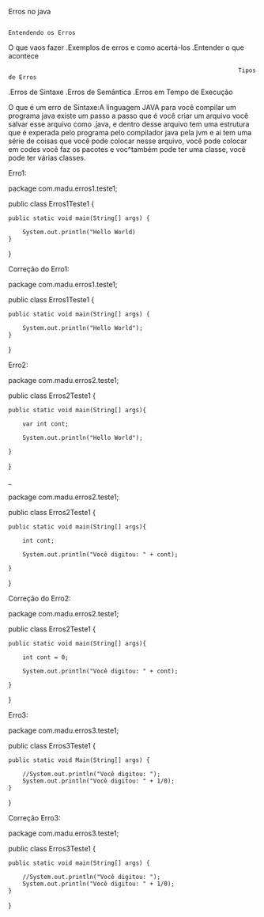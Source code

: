 Erros no java

                                                                    Entendendo os Erros
                                                          
O que vaos fazer
.Exemplos de erros e como acertá-los
.Entender o que acontece

                                                                     Tipos de Erros

.Erros de Sintaxe
.Erros de Semântica
.Erros em Tempo de Execução

O que é um erro de Sintaxe:A linguagem JAVA para você compilar um programa java existe um passo a passo que é você criar um arquivo você salvar esse arquivo
como .java, e dentro desse arquivo tem uma estrutura que é experada pelo programa pelo compilador java pela jvm e ai tem uma série de coisas que você pode
colocar nesse arquivo, você pode colocar em codes você faz os pacotes e voc^também pode ter uma classe, você pode ter várias classes.

Erro1:

package com.madu.erros1.teste1;

public class Erros1Teste1 {

	public static void main(String[] args) {
		
		System.out.println("Hello World)
	}
	
}


Correção do Erro1:

package com.madu.erros1.teste1;

public class Erros1Teste1 {

	public static void main(String[] args) {
		
		System.out.println("Hello World");
	}
	
}

Erro2:

package com.madu.erros2.teste1;

public class Erros2Teste1 {

	public static void main(String[] args){
		
		var int cont;
		
		System.out.println("Hello World");

	}

}

_

package com.madu.erros2.teste1;

public class Erros2Teste1 {

	public static void main(String[] args){
		
		int cont;
		
		System.out.println("Você digitou: " + cont);

	}

}

Correção do Erro2:

package com.madu.erros2.teste1;

public class Erros2Teste1 {

	public static void main(String[] args){
		
		int cont = 0;
		
		System.out.println("Você digitou: " + cont);

	}

}


Erro3:

package com.madu.erros3.teste1;

public class Erros3Teste1 {

	public static void Main(String[] args) {
		
		//System.out.println("Você digitou: ");
		System.out.println("Você digitou: " + 1/0);
	}

}


Correção Erro3:

package com.madu.erros3.teste1;

public class Erros3Teste1 {

	public static void main(String[] args) {
		
		//System.out.println("Você digitou: ");
		System.out.println("Você digitou: " + 1/0);
	}

}
